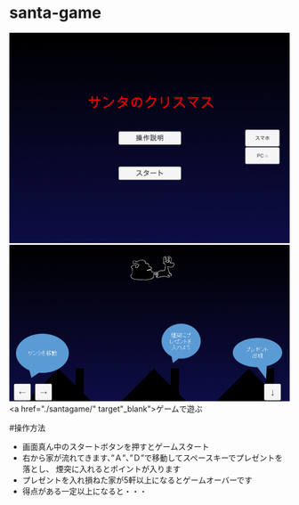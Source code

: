 # santa-game

![タイトル](images/title.png)
![ゲーム画面](images/setumei.png)
<a href="./santagame/" target"_blank">ゲームで遊ぶ</a>

#操作方法
- 画面真ん中のスタートボタンを押すとゲームスタート
- 右から家が流れてきます、”Ａ”、”Ｄ”で移動してスペースキーでプレゼントを落とし、
煙突に入れるとポイントが入ります
- プレゼントを入れ損ねた家が5軒以上になるとゲームオーバーです
- 得点がある一定以上になると・・・

